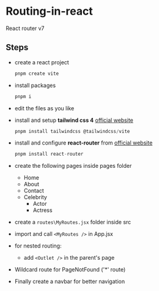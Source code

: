 # Routing-in-react 

React router v7 

## Steps 

- create a react project 
    ```js
    pnpm create vite
    ```
- install packages
    ```js
    pnpm i
    ```

- edit the files as you like

- install and setup **tailwind css 4** [official website](https://tailwindcss.com/docs/installation/using-vite)

    ```js
    pnpm install tailwindcss @tailwindcss/vite
    ```

- install and configure **react-router** from [official website](https://reactrouter.com/start/declarative/installation)

    ```js
    pnpm install react-router
    ```

- create the following pages inside pages folder 
    - Home
    - About
    - Contact
    - Celebrity
        - Actor
        - Actress

- create a `routes\MyRoutes.jsx` folder inside src 

- import and call `<MyRoutes />` in App.jsx

- for nested routing:
    - add `<Outlet />` in the parent's page

- Wildcard route for PageNotFound ('*' route)

- Finally create a navbar for better navigation